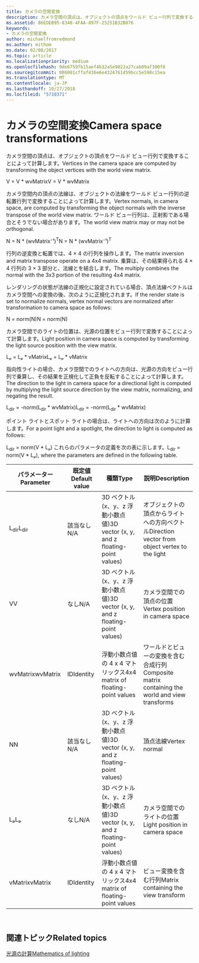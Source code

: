 ```yaml
---
title: カメラの空間変換
description: カメラ空間の頂点は、オブジェクトの頂点をワールド ビュー行列で変換することによって計算します。
ms.assetid: 86EDEB95-8348-4FAA-897F-25251B32B076
keywords:
- カメラの空間変換
author: michaelfromredmond
ms.author: mithom
ms.date: 02/08/2017
ms.topic: article
ms.localizationpriority: medium
ms.openlocfilehash: 9de6759fb15aef4b32a5e9022a27cab09af300f8
ms.sourcegitcommit: 086001cffaf436e6e4324761d59bcc5e598c15ea
ms.translationtype: MT
ms.contentlocale: ja-JP
ms.lasthandoff: 10/27/2018
ms.locfileid: "5710371"
---
```

# <a name="camera-space-transformations"></a><span data-ttu-id="08289-104">カメラの空間変換</span><span class="sxs-lookup"><span data-stu-id="08289-104">Camera space transformations</span></span>


<span data-ttu-id="08289-105">カメラ空間の頂点は、オブジェクトの頂点をワールド ビュー行列で変換することによって計算します。</span><span class="sxs-lookup"><span data-stu-id="08289-105">Vertices in the camera space are computed by transforming the object vertices with the world view matrix.</span></span>

<span data-ttu-id="08289-106">V = V \* wvMatrix</span><span class="sxs-lookup"><span data-stu-id="08289-106">V = V \* wvMatrix</span></span>

<span data-ttu-id="08289-107">カメラ空間内の頂点の法線は、オブジェクトの法線をワールド ビュー行列の逆転置行列で変換することによって計算します。</span><span class="sxs-lookup"><span data-stu-id="08289-107">Vertex normals, in camera space, are computed by transforming the object normals with the inverse transpose of the world view matrix.</span></span> <span data-ttu-id="08289-108">ワールド ビュー行列は、正射影である場合とそうでない場合があります。</span><span class="sxs-lookup"><span data-stu-id="08289-108">The world view matrix may or may not be orthogonal.</span></span>

<span data-ttu-id="08289-109">N = N \* (wvMatrix⁻¹)<sup>T</sup></span><span class="sxs-lookup"><span data-stu-id="08289-109">N = N \* (wvMatrix⁻¹)<sup>T</sup></span></span>

<span data-ttu-id="08289-110">行列の逆変換と転置では、4 × 4 の行列を操作します。</span><span class="sxs-lookup"><span data-stu-id="08289-110">The matrix inversion and matrix transpose operate on a 4x4 matrix.</span></span> <span data-ttu-id="08289-111">乗算は、その結果得られる 4 × 4 行列の 3 × 3 部分と、法線とを結合します。</span><span class="sxs-lookup"><span data-stu-id="08289-111">The multiply combines the normal with the 3x3 portion of the resulting 4x4 matrix.</span></span>

<span data-ttu-id="08289-112">レンダリングの状態が法線の正規化に設定されている場合、頂点法線ベクトルはカメラ空間への変換の後、次のように正規化されます。</span><span class="sxs-lookup"><span data-stu-id="08289-112">If the render state is set to normalize normals, vertex normal vectors are normalized after transformation to camera space as follows:</span></span>

<span data-ttu-id="08289-113">N = norm(N)</span><span class="sxs-lookup"><span data-stu-id="08289-113">N = norm(N)</span></span>

<span data-ttu-id="08289-114">カメラ空間でのライトの位置は、光源の位置をビュー行列で変換することによって計算します。</span><span class="sxs-lookup"><span data-stu-id="08289-114">Light position in camera space is computed by transforming the light source position with the view matrix.</span></span>

<span data-ttu-id="08289-115">Lₚ = Lₚ \* vMatrix</span><span class="sxs-lookup"><span data-stu-id="08289-115">Lₚ = Lₚ \* vMatrix</span></span>

<span data-ttu-id="08289-116">指向性ライトの場合、カメラ空間でのライトへの方向は、光源の方向をビュー行列で乗算し、その結果を正規化して正負を反転することによって計算します。</span><span class="sxs-lookup"><span data-stu-id="08289-116">The direction to the light in camera space for a directional light is computed by multiplying the light source direction by the view matrix, normalizing, and negating the result.</span></span>

<span data-ttu-id="08289-117">L<sub>dir</sub> = -norm(L<sub>dir</sub> \* wvMatrix)</span><span class="sxs-lookup"><span data-stu-id="08289-117">L<sub>dir</sub> = -norm(L<sub>dir</sub> \* wvMatrix)</span></span>

<span data-ttu-id="08289-118">ポイント ライトとスポット ライトの場合は、ライトへの方向は次のように計算します。</span><span class="sxs-lookup"><span data-stu-id="08289-118">For a point light and a spotlight, the direction to light is computed as follows:</span></span>

<span data-ttu-id="08289-119">L<sub>dir</sub> = norm(V \* Lₚ) これらのパラメータの定義を次の表に示します。</span><span class="sxs-lookup"><span data-stu-id="08289-119">L<sub>dir</sub> = norm(V \* Lₚ), where the parameters are defined in the following table.</span></span>

| <span data-ttu-id="08289-120">パラメーター</span><span class="sxs-lookup"><span data-stu-id="08289-120">Parameter</span></span>       | <span data-ttu-id="08289-121">既定値</span><span class="sxs-lookup"><span data-stu-id="08289-121">Default value</span></span> | <span data-ttu-id="08289-122">種類</span><span class="sxs-lookup"><span data-stu-id="08289-122">Type</span></span>                                          | <span data-ttu-id="08289-123">説明</span><span class="sxs-lookup"><span data-stu-id="08289-123">Description</span></span>                                               |
|-----------------|---------------|-----------------------------------------------|-----------------------------------------------------------|
| <span data-ttu-id="08289-124">L<sub>dir</sub></span><span class="sxs-lookup"><span data-stu-id="08289-124">L<sub>dir</sub></span></span> | <span data-ttu-id="08289-125">該当なし</span><span class="sxs-lookup"><span data-stu-id="08289-125">N/A</span></span>           | <span data-ttu-id="08289-126">3D ベクトル (x、y、z 浮動小数点値)</span><span class="sxs-lookup"><span data-stu-id="08289-126">3D vector (x, y, and z floating-point values)</span></span> | <span data-ttu-id="08289-127">オブジェクトの頂点からライトへの方向ベクトル</span><span class="sxs-lookup"><span data-stu-id="08289-127">Direction vector from object vertex to the light</span></span>          |
| <span data-ttu-id="08289-128">V</span><span class="sxs-lookup"><span data-stu-id="08289-128">V</span></span>               | <span data-ttu-id="08289-129">なし</span><span class="sxs-lookup"><span data-stu-id="08289-129">N/A</span></span>           | <span data-ttu-id="08289-130">3D ベクトル (x、y、z 浮動小数点値)</span><span class="sxs-lookup"><span data-stu-id="08289-130">3D vector (x, y, and z floating-point values)</span></span> | <span data-ttu-id="08289-131">カメラ空間での頂点の位置</span><span class="sxs-lookup"><span data-stu-id="08289-131">Vertex position in camera space</span></span>                           |
| <span data-ttu-id="08289-132">wvMatrix</span><span class="sxs-lookup"><span data-stu-id="08289-132">wvMatrix</span></span>        | <span data-ttu-id="08289-133">ID</span><span class="sxs-lookup"><span data-stu-id="08289-133">Identity</span></span>      | <span data-ttu-id="08289-134">浮動小数点値の 4 x 4 マトリックス</span><span class="sxs-lookup"><span data-stu-id="08289-134">4x4 matrix of floating-point values</span></span>           | <span data-ttu-id="08289-135">ワールドとビューの変換を含む合成行列</span><span class="sxs-lookup"><span data-stu-id="08289-135">Composite matrix containing the world and view transforms</span></span> |
| <span data-ttu-id="08289-136">N</span><span class="sxs-lookup"><span data-stu-id="08289-136">N</span></span>               | <span data-ttu-id="08289-137">該当なし</span><span class="sxs-lookup"><span data-stu-id="08289-137">N/A</span></span>           | <span data-ttu-id="08289-138">3D ベクトル (x、y、z 浮動小数点値)</span><span class="sxs-lookup"><span data-stu-id="08289-138">3D vector (x, y, and z floating-point values)</span></span> | <span data-ttu-id="08289-139">頂点法線</span><span class="sxs-lookup"><span data-stu-id="08289-139">Vertex normal</span></span>                                             |
| <span data-ttu-id="08289-140">Lₚ</span><span class="sxs-lookup"><span data-stu-id="08289-140">Lₚ</span></span>              | <span data-ttu-id="08289-141">なし</span><span class="sxs-lookup"><span data-stu-id="08289-141">N/A</span></span>           | <span data-ttu-id="08289-142">3D ベクトル (x、y、z 浮動小数点値)</span><span class="sxs-lookup"><span data-stu-id="08289-142">3D vector (x, y, and z floating-point values)</span></span> | <span data-ttu-id="08289-143">カメラ空間でのライトの位置</span><span class="sxs-lookup"><span data-stu-id="08289-143">Light position in camera space</span></span>                            |
| <span data-ttu-id="08289-144">vMatrix</span><span class="sxs-lookup"><span data-stu-id="08289-144">vMatrix</span></span>         | <span data-ttu-id="08289-145">ID</span><span class="sxs-lookup"><span data-stu-id="08289-145">Identity</span></span>      | <span data-ttu-id="08289-146">浮動小数点値の 4 x 4 マトリックス</span><span class="sxs-lookup"><span data-stu-id="08289-146">4x4 matrix of floating-point values</span></span>           | <span data-ttu-id="08289-147">ビュー変換を含む行列</span><span class="sxs-lookup"><span data-stu-id="08289-147">Matrix containing the view transform</span></span>                      |

 

## <a name="span-idrelated-topicsspanrelated-topics"></a><span data-ttu-id="08289-148"><span id="related-topics"></span>関連トピック</span><span class="sxs-lookup"><span data-stu-id="08289-148"><span id="related-topics"></span>Related topics</span></span>


[<span data-ttu-id="08289-149">光源の計算</span><span class="sxs-lookup"><span data-stu-id="08289-149">Mathematics of lighting</span></span>](mathematics-of-lighting.md)

 

 




